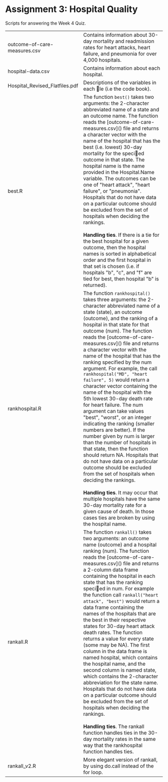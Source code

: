# Assignment 3: Hospital Quality

Scripts for answering the Week 4 Quiz.

<table>
  <tr>
    <td>outcome-of-care-measures.csv</td>
    <td>Contains information about 30-day mortality and readmission rates
      for heart attacks, heart failure, and pneumonia for over 4,000 hospitals.</td>
  </tr>
  <tr>
    <td>hospital-data.csv</td>
    <td>Contains information about each hospital.</td>
  </tr>
  <tr>
    <td>Hospital_Revised_Flatfiles.pdf</td>
    <td>Descriptions of the variables in each le (i.e the code book).</td>
  </tr>
  <tr>
    <td>best.R</td>
    <td>The function <code>best()</code> takes two arguments: the 2-character abbreviated name of a state and an
      outcome name. The function reads the [outcome-of-care-measures.csv]() file and returns a character vector
      with the name of the hospital that has the best (i.e. lowest) 30-day mortality for the specied outcome
      in that state. The hospital name is the name provided in the Hospital.Name variable. The outcomes can
      be one of "heart attack", "heart failure", or "pneumonia". Hospitals that do not have data on a particular
      outcome should be excluded from the set of hospitals when deciding the rankings.
      <br> <br>
      <strong>Handling ties</strong>. If there is a tie for the best hospital for a given outcome, then the hospital names is
      sorted in alphabetical order and the first hospital in that set is chosen (i.e. if hospitals "b", "c",
      and "f" are tied for best, then hospital "b" is returned).</td>
  </tr>
  <tr>
    <td>rankhospital.R</td><td>The function <code>rankhospital()</code> takes three arguments: the 2-character abbreviated name of a
      state (state), an outcome (outcome), and the ranking of a hospital in that state for that outcome (num).
      The function reads the [outcome-of-care-measures.csv]() file and returns a character vector with the name
      of the hospital that has the ranking specified by the num argument. 
      For example, the call <code>rankhospital("MD", "heart failure", 5)</code>
      would return a character vector containing the name of the hospital with the 5th lowest 30-day death rate
      for heart failure. The num argument can take values "best", "worst", or an integer indicating the ranking
      (smaller numbers are better). If the number given by num is larger than the number of hospitals in that
      state, then the function should return NA. Hospitals that do not have data on a particular outcome should
      be excluded from the set of hospitals when deciding the rankings.
      <br><br>
      <strong>Handling ties</strong>. It may occur that multiple hospitals have the same 30-day mortality rate for a given cause 
      of death. In those cases ties are broken by using the hospital name.</td>
  </tr>
  <tr>
    <td>rankall.R</td>
    <td>The function <code>rankall()</code> takes two arguments: an outcome name (outcome) and a hospital ranking (num). 
      The function reads the [outcome-of-care-measures.csv]() file and returns a 2-column data frame
      containing the hospital in each state that has the ranking specied in num. For example the function call
      <code>rankall("heart attack", "best")</code> would return a data frame containing the names of the hospitals that
      are the best in their respective states for 30-day heart attack death rates. The function returns a value
      for every state (some may be NA). The first column in the data frame is named hospital, which contains
      the hospital name, and the second column is named state, which contains the 2-character abbreviation for
      the state name. Hospitals that do not have data on a particular outcome should be excluded from the set of
      hospitals when deciding the rankings.
      <br><br>
      <strong>Handling ties</strong>. The rankall function handles ties in the 30-day mortality rates in the same way
      that the rankhospital function handles ties.</td>
  </tr>
  <tr>
    <td>rankall_v2.R</td>
    <td>More elegant version of rankall, by using do.call instead of the for loop.</td>
  </tr>
</table>
